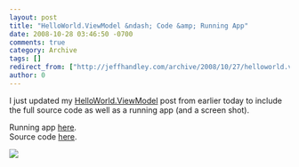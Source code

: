 ```yaml
---
layout: post
title: "HelloWorld.ViewModel &ndash; Code &amp; Running App"
date: 2008-10-28 03:46:50 -0700
comments: true
category: Archive
tags: []
redirect_from: ["http://jeffhandley.com/archive/2008/10/27/helloworld.viewmodel-ndash-code-amp-running-app.aspx"]
author: 0
---
```

<!-- more -->
<p>I just updated my <a href="http://blog.jeffhandley.com/archive/2008/10/27/helloworld.viewmodel.aspx">HelloWorld.ViewModel</a> post from earlier today to include the full source code as well as a running app (and a screen shot).</p>  <p>Running app <a title="Hello World ViewModel Running App" href="/Files/HelloWorldViewModel.html">here</a>.    <br />Source code <a title="Hello World ViewModel code" href="/Files/HelloWorldViewModel.zip">here</a>.</p>  <p><img src="http://blog.jeffhandley.com/Images/PostImages/HelloWorld.ViewModel_121C6/HelloWorldViewModel.png" /></p>

